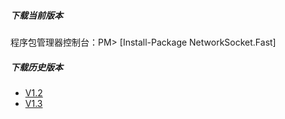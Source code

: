 ##### 下载当前版本
程序包管理器控制台：PM> [Install-Package NetworkSocket.Fast]

##### 下载历史版本
* [V1.2](https://www.nuget.org/packages/NetworkSocket.Fast/1.2.2)
* [V1.3](https://www.nuget.org/packages/NetworkSocket.Fast/1.3.1)

